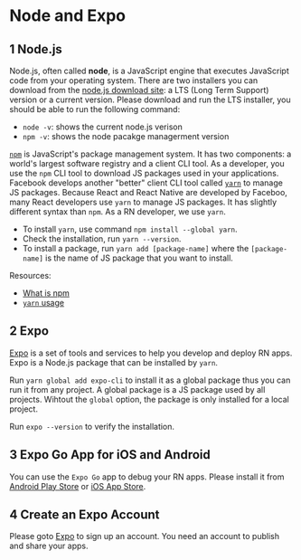# Node and Expo

## 1 Node.js

Node.js, often called **node**, is a JavaScript engine that executes JavaScript code from your operating system. There are two installers you can download from the [node.js download site](https://nodejs.org/en/download/): a LTS (Long Term Support) version or a current version. Please download and run the LTS installer, you should be able to run the following command:

- `node -v`: shows the current node.js verison
- `npm -v`: shows the node pacakge managerment version

[`npm`](https://docs.npmjs.com/) is JavaScript's package management system. It has two components: a world's largest software registry and a client CLI tool. As a developer, you use the `npm` CLI tool to download JS packages used in your applications. Facebook develops another "better" client CLI tool called [`yarn`](https://classic.yarnpkg.com/en/) to manage JS packages. Because React and React Native are developed by Faceboo, many React developers use `yarn` to manage JS packages. It has slightly different syntax than `npm`. As a RN developer, we use `yarn`.

- To install `yarn`, use command `npm install --global yarn`.
- Check the installation, run `yarn --version`.
- To install a package, run `yarn add [package-name]` where the `[package-name]` is the name of JS package that you want to install.

Resources:

- [What is npm](https://youtu.be/ZNbFagCBlwo)
- [`yarn` usage](https://classic.yarnpkg.com/en/docs/usage)

## 2 Expo

[Expo](https://docs.expo.io/) is a set of tools and services to help you develop and deploy RN apps. Expo is a Node.js package that can be installed by `yarn`.

Run `yarn global add expo-cli` to install it as a global package thus you can run it from any project. A global package is a JS package used by all projects. Wihtout the `global` option, the package is only installed for a local project.

Run `expo --version` to verify the installation.

## 3 Expo Go App for iOS and Android

You can use the `Expo Go` app to debug your RN apps. Please install it from [Android Play Store](https://play.google.com/store/apps/details?id=host.exp.exponent) or [iOS App Store](https://apps.apple.com/app/expo-go/id982107779).

## 4 Create an Expo Account

Please goto [Expo](https://expo.dev/) to sign up an account. You need an account to publish and share your apps.
